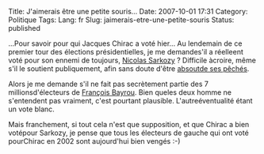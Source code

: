 Title: J'aimerais être une petite souris...
Date: 2007-10-01 17:31
Category: Politique
Tags:
Lang: fr
Slug: jaimerais-etre-une-petite-souris
Status: published

...Pour savoir pour qui Jacques Chirac a voté hier...
Au lendemain de ce premier tour des élections présidentielles, je me demandes'il a réelleent voté pour son ennemi de toujours, [Nicolas Sarkozy](http://fr.wikipedia.org/wiki/Darth_Sidious) ? Difficile àcroire, même s'il le soutient publiquement, afin sans doute d'être [absoutde ses pêchés](http://www.liberation.fr/actualite/politiques/elections2007/246826.FR.php).

Alors je me demande s'il ne fait pas secrètement partie des 7 millionsd'électeurs de [François Bayrou](http://www.bayrou.fr/). Bien queles deux homme ne s'entendent pas vraiment, c'est pourtant plausible. L'autreéventualité étant un vote blanc.

Mais franchement, si tout cela n'est que supposition, et que Chirac a bien votépour Sarkozy, je pense que tous les électeurs de gauche qui ont voté pourChirac en 2002 sont aujourd'hui bien vengés :-)
